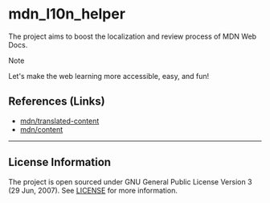 # mdn_l10n_helper

The project aims to boost the localization and review process of MDN Web Docs.

> [!NOTE]
> Let's make the web learning more accessible, easy, and fun!

## References (Links)

- [mdn/translated-content](https://github.com/mdn/translated-content)
- [mdn/content](https://github.com/mdn/content)

---

## License Information

The project is open sourced under GNU General Public License Version 3 (29 Jun, 2007). See [LICENSE](./LICENSE) for more information.
